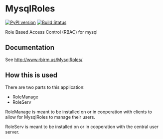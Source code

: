 # MysqlRoles
[![PyPI version](https://badge.fury.io/py/MysqlRoles.svg)](https://pypi.python.org/pypi/MysqlRoles) [![Build Status](https://travis-ci.org/birm/MysqlRoles.svg?branch=master)](https://travis-ci.org/birm/MysqlRoles)

Role Based Access Control (RBAC) for mysql

## Documentation
See http://www.rbirm.us/MysqlRoles/

## How this is used
There are two parts to this application:
* RoleManage
* RoleServ

RoleManage is meant to be installed on or in cooperation with clients to allow for MysqlRoles to manage their users.

RoleServ is meant to be installed on or in cooperation with the central user server.
